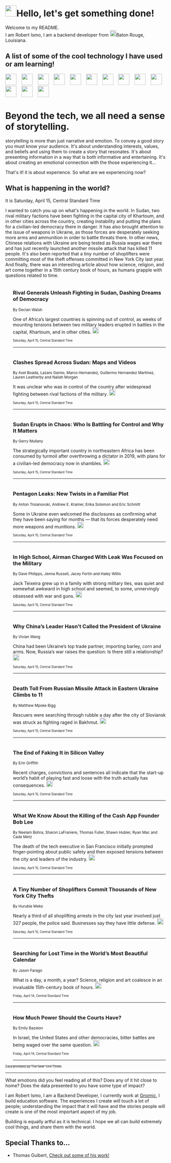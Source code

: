 <h1><img src="https://emojis.slackmojis.com/emojis/images/1643514375/3493/hot-coffee.gif?1643514375" width="35"/>Hello, let's get something done!</h1>

<p>Welcome to my README.<br/>
I am Robert Ismo, I am a backend developer from <img src="https://emojis.slackmojis.com/emojis/images/1638395689/50435/moulin_rouge.png?1638395689" width="20"/>Baton Rouge, Louisiana.</p>
<h2>A list of some of the cool technology I have used or am learning!</h2>
<p>
<img src="https://emojis.slackmojis.com/emojis/images/1643516091/21142/meow_bongotap.gif?1643516091" width="35" alt="">
<img src="https://img.shields.io/badge/Favorite%20Frontend%20Framework-SvelteKit-f83903" alt="">
<img src="https://img.shields.io/badge/Second%20Favorite-Vue-40b581" alt="">
<img src="https://img.shields.io/badge/Most%20Used%20Runtime-Nodejs-78b061" alt="">
<img src="https://emojis.slackmojis.com/emojis/images/1643517416/34482/fire.gif?1643517416" width="35" alt="">
<img src="https://img.shields.io/badge/Javascript%20But%20Better-Typescript-0078ca" alt="">
<img src="https://img.shields.io/badge/Favorite%20Language-Elixir-3e244d" alt="">
<img src="https://img.shields.io/badge/Containerize%20Everything-Docker-6ac9ef" alt="">
<img src="https://emojis.slackmojis.com/emojis/images/1643514596/5999/meow_party.gif?1643514596" width="35" alt="">
<img src="https://img.shields.io/badge/API%20Love%20Language-Graphql-de32a5" alt="">
<img src="https://img.shields.io/badge/Our%20Favorite%20Version%20Controller-Git-e94f33" alt="">
<img src="https://img.shields.io/badge/Favorite%20Database-Redis-d42d1d" alt="">
<img src="https://emojis.slackmojis.com/emojis/images/1643514559/5584/deployparrot.gif?1643514559" width="35" alt="">
<img src="https://img.shields.io/badge/Container%20Interstate-RabbitMQ-f66200" alt="">
<img src="https://img.shields.io/badge/Gotta%20Learn-Kubernetes-316adf" alt="">
<img src="https://img.shields.io/badge/Really%20Mature%20Now-WASM-654fef" alt="">
<img src="https://emojis.slackmojis.com/emojis/images/1666642497/61942/dance_vibe.gif?1666642497" width="35" alt="">
<img src="https://img.shields.io/badge/For%20My%20M1-ARM64-657d96" alt="">
<img src="https://img.shields.io/badge/Loving%20This%20So%20Much-TailwindCSS-17bcb5" alt="">
<img src="https://img.shields.io/badge/Cool%20Build%20Tool-Vite-f9cb24" alt="">
<img src="https://emojis.slackmojis.com/emojis/images/1669231376/62819/working-on-it.gif?1669231376" width="35" alt="">
<img src="https://img.shields.io/badge/Fun%20and%20Easy%20Database-MongoDB-5f8c49" alt="">
<img src="https://img.shields.io/badge/JS%20Life%20Support-NPM-c73737" alt="">
<img src="https://img.shields.io/badge/I%20Liked%20It-DynamoDB-0073b9" alt="">
<img src="https://emojis.slackmojis.com/emojis/images/1643514045/46/question.gif?1643514045" width="35" alt="">
<img src="https://img.shields.io/badge/cool-React-60d6f9" alt="">
<img src="https://img.shields.io/badge/Future%20Big%20Project-Lambda-f37e00" alt="">
<img src="https://img.shields.io/badge/NPM%20But%20Better-PNPM-f1aa07" alt="">
<img src="https://emojis.slackmojis.com/emojis/images/1643514943/9662/fbwow.gif?1643514943" width="35" alt="">
<img src="https://img.shields.io/badge/First%20Language-C-662079" alt="">
<img src="https://img.shields.io/badge/Where%20I%20Deploy%20Frontend-Vercel-000000" alt="">
<img src="https://img.shields.io/badge/Who%20Does%20not%20Want%20an%20App-Swift-f9492a" alt="">
<img src="https://emojis.slackmojis.com/emojis/images/1643514058/151/javascript.png?1643514058" width="35" alt="">
<img src="https://img.shields.io/badge/cool-Python-fbd542" alt="">
<img src="https://img.shields.io/badge/Favorite%20Something-Stripe-656cdc" alt="">
<img src="https://img.shields.io/badge/Of%20Course-HTML5-ed6327" alt="">
<img src="https://emojis.slackmojis.com/emojis/images/1660415405/60731/bomb.gif?1660415405" width="35" alt="">
<img src="https://img.shields.io/badge/hate-CSS-2964ec" alt="">
<img src="https://img.shields.io/badge/Learning-CircleCI-141215" alt="">
<img src="https://img.shields.io/badge/Learning-Rust-fbbb3b" alt="">
<img src="https://emojis.slackmojis.com/emojis/images/1660415397/60712/writing-hand.gif?1660415397" width="35" alt="">
<img src="https://img.shields.io/badge/Dev%20Browser%20of%20Choice-Firefox-cc4e26" alt="">
<img src="https://img.shields.io/badge/Recoverying%20From%20Windows-UNIX-1781e3" alt="">
<img src="https://img.shields.io/badge/LOVE-LogSeq-90c1c2" alt="">
<img src="https://emojis.slackmojis.com/emojis/images/1643514066/223/kirby.gif?1643514066" width="35" alt="">
<img src="https://img.shields.io/badge/Daily%20Driver-MacOS-e6e6e8" alt="">
<img src="https://img.shields.io/badge/Git%20Server-Github-000000" alt="">
<img src="https://img.shields.io/badge/enjoyable-EC2-f17428" alt="">
<img src="https://emojis.slackmojis.com/emojis/images/1643514239/2069/excited.gif?1643514239" width="35" alt="">
</p>
<h1>Beyond the tech, we all need a sense of storytelling.</h1>
<p>storytelling is more than just narrative and emotion. To convey a good story you must know your audience. It's about understanding interests, values, and beliefs and using them to create a story that resonates. It's about presenting information in a way that is both informative and entertaining. It's about creating an emotional connection with the those experiencing it...</p>
<p>That's it! it is about experience. So what are we experiencing now?</p>
<h2>What is happening in the world?</h2>
<p>It is Saturday, April 15, Central Standard Time</p>
<p>
I wanted to catch you up on what&#39;s happening in the world. In Sudan, two rival military factions have been fighting in the capital city of Khartoum, and in other cities across the country, creating instability and putting the plans for a civilian-led democracy there in danger. It has also brought attention to the issue of weapons in Ukraine, as those forces are desperately seeking more arms and ammunition in order to battle threats there. In other news, Chinese relations with Ukraine are being tested as Russia wages war there and has just recently launched another missile attack that has killed 11 people. It&#39;s also been reported that a tiny number of ​shoplifters​ were committing most of the theft offenses committed in New York City last year. And finally, there was an interesting article about how science, religion, and art come together in a 15th century book of hours, as humans grapple with questions related to time.</p>
<ol>
<img src="https://img.shields.io/badge/-world-blue" alt="">
<h3>Rival Generals Unleash Fighting in Sudan, Dashing Dreams of Democracy</h3>
<sub>By Declan Walsh</sub>
<p>One of Africa’s largest countries is spinning out of control, as weeks of mounting tensions between two military leaders erupted in battles in the capital, Khartoum, and in other cities.  <a href="https://nyti.ms/3ojwBWf"><img src="https://developer.nytimes.com/files/poweredby_nytimes_30b.png?v=1583354208352" height="20"></a></p>
<sub><sub>Saturday, April 15, Central Standard Time</sub></sub>
<hr/>
<img src="https://img.shields.io/badge/-world-blue" alt="">
<h3>Clashes Spread Across Sudan: Maps and Videos</h3>
<sub>By Axel Boada, Lazaro Gamio, Marco Hernandez, Guillermo Hernandez Martinez, Lauren Leatherby and Nailah Morgan</sub>
<p>It was unclear who was in control of the country after widespread fighting between rival factions of the military.  <a href="https://nyti.ms/3zZR8BM"><img src="https://developer.nytimes.com/files/poweredby_nytimes_30b.png?v=1583354208352" height="20"></a></p>
<sub><sub>Saturday, April 15, Central Standard Time</sub></sub>
<hr/>
<img src="https://img.shields.io/badge/-world-blue" alt="">
<h3>Sudan Erupts in Chaos: Who Is Battling for Control and Why It Matters</h3>
<sub>By Gerry Mullany</sub>
<p>The strategically important country in northeastern Africa has been consumed by turmoil after overthrowing a dictator in 2019, with plans for a civilian-led democracy now in shambles.  <a href="https://nyti.ms/43D8iTk"><img src="https://developer.nytimes.com/files/poweredby_nytimes_30b.png?v=1583354208352" height="20"></a></p>
<sub><sub>Saturday, April 15, Central Standard Time</sub></sub>
<hr/>
<img src="https://img.shields.io/badge/-world-blue" alt="">
<h3>Pentagon Leaks: New Twists in a Familiar Plot</h3>
<sub>By Anton Troianovski, Andrew E. Kramer, Erika Solomon and Eric Schmitt</sub>
<p>Some in Ukraine even welcomed the disclosures as confirming what they have been saying for months — that its forces desperately need more weapons and munitions.  <a href="https://nyti.ms/3KDWfg3"><img src="https://developer.nytimes.com/files/poweredby_nytimes_30b.png?v=1583354208352" height="20"></a></p>
<sub><sub>Saturday, April 15, Central Standard Time</sub></sub>
<hr/>
<img src="https://img.shields.io/badge/-us-blue" alt="">
<h3>In High School, Airman Charged With Leak Was Focused on the Military</h3>
<sub>By Dave Philipps, Jenna Russell, Jacey Fortin and Haley Willis</sub>
<p>Jack Teixeira grew up in a family with strong military ties, was quiet and somewhat awkward in high school and seemed, to some, unnervingly obsessed with war and guns.  <a href="https://nyti.ms/3A3wgdc"><img src="https://developer.nytimes.com/files/poweredby_nytimes_30b.png?v=1583354208352" height="20"></a></p>
<sub><sub>Saturday, April 15, Central Standard Time</sub></sub>
<hr/>
<img src="https://img.shields.io/badge/-world-blue" alt="">
<h3>Why China’s Leader Hasn’t Called the President of Ukraine</h3>
<sub>By Vivian Wang</sub>
<p>China had been Ukraine’s top trade partner, importing barley, corn and arms. Now, Russia’s war raises the question: Is there still a relationship?  <a href="https://nyti.ms/3ML69Pz"><img src="https://developer.nytimes.com/files/poweredby_nytimes_30b.png?v=1583354208352" height="20"></a></p>
<sub><sub>Saturday, April 15, Central Standard Time</sub></sub>
<hr/>
<img src="https://img.shields.io/badge/-world-blue" alt="">
<h3>Death Toll From Russian Missile Attack in Eastern Ukraine Climbs to 11</h3>
<sub>By Matthew Mpoke Bigg</sub>
<p>Rescuers were searching through rubble a day after the city of Sloviansk was struck as fighting raged in Bakhmut.  <a href="https://nyti.ms/3A1pG6J"><img src="https://developer.nytimes.com/files/poweredby_nytimes_30b.png?v=1583354208352" height="20"></a></p>
<sub><sub>Saturday, April 15, Central Standard Time</sub></sub>
<hr/>
<img src="https://img.shields.io/badge/-business-blue" alt="">
<h3>The End of Faking It in Silicon Valley</h3>
<sub>By Erin Griffith</sub>
<p>Recent charges, convictions and sentences all indicate that the start-up world’s habit of playing fast and loose with the truth actually has consequences.  <a href="https://nyti.ms/3MJzMRm"><img src="https://developer.nytimes.com/files/poweredby_nytimes_30b.png?v=1583354208352" height="20"></a></p>
<sub><sub>Saturday, April 15, Central Standard Time</sub></sub>
<hr/>
<img src="https://img.shields.io/badge/-us-blue" alt="">
<h3>What We Know About the Killing of the Cash App Founder Bob Lee</h3>
<sub>By Neelam Bohra, Sharon LaFraniere, Thomas Fuller, Shawn Hubler, Ryan Mac and Cade Metz</sub>
<p>The death of the tech executive in San Francisco initially prompted finger-pointing about public safety and then exposed tensions between the city and leaders of the industry.  <a href="https://nyti.ms/41ybcau"><img src="https://developer.nytimes.com/files/poweredby_nytimes_30b.png?v=1583354208352" height="20"></a></p>
<sub><sub>Saturday, April 15, Central Standard Time</sub></sub>
<hr/>
<img src="https://img.shields.io/badge/-nyregion-blue" alt="">
<h3>A Tiny Number of Shoplifters Commit Thousands of New York City Thefts</h3>
<sub>By Hurubie Meko</sub>
<p>Nearly a third of all shoplifting arrests in the city last year involved just 327 people, the police said. Businesses say they have little defense.  <a href="https://nyti.ms/41erwgO"><img src="https://developer.nytimes.com/files/poweredby_nytimes_30b.png?v=1583354208352" height="20"></a></p>
<sub><sub>Saturday, April 15, Central Standard Time</sub></sub>
<hr/>
<img src="https://img.shields.io/badge/-arts-blue" alt="">
<h3>Searching for Lost Time in the World’s Most Beautiful Calendar</h3>
<sub>By Jason Farago</sub>
<p>What is a day, a month, a year? Science, religion and art coalesce in an invaluable 15th-century book of hours.  <a href="https://nyti.ms/41q9tnq"><img src="https://developer.nytimes.com/files/poweredby_nytimes_30b.png?v=1583354208352" height="20"></a></p>
<sub><sub>Friday, April 14, Central Standard Time</sub></sub>
<hr/>
<img src="https://img.shields.io/badge/-magazine-blue" alt="">
<h3>How Much Power Should the Courts Have?</h3>
<sub>By Emily Bazelon</sub>
<p>In Israel, the United States and other democracies, bitter battles are being waged over the same question.  <a href="https://nyti.ms/3mwXBkE"><img src="https://developer.nytimes.com/files/poweredby_nytimes_30b.png?v=1583354208352" height="20"></a></p>
<sub><sub>Friday, April 14, Central Standard Time</sub></sub>
<hr/>
</ol>
<a href="https://developer.nytimes.com"><sub><sub>Data provided by The New York Times</sub></sub></a>
<hr/>
<p>What emotions did you feel reading all of this? Does any of it hit close to home? Does the data presented to you have some type of impact?</p>
<p>I am Robert Ismo, I am a Backend Developer, I currently work at <a href="https://gnomic.education/">Gnomic</a>, I build education software. The experiences I create will touch a lot of people; understanding the impact that it will have and the stories people will create is one of the most important aspect of my job.</p>
<p>Building is equally artful as it is technical. I hope we all can build extremely cool things, and share them with the world.</p>
<h2>Special Thanks to...</h2>
<ul>
<li>Thomas Guibert, <a href="https://github.com/thmsgbrt/thmsgbrt">Check out some of his work!</a></li>
</ul>